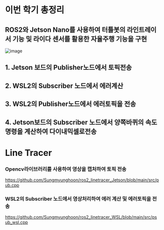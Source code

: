 # 이번 학기 총정리

## ROS2와 Jetson Nano를 사용하여 터틀봇의 라인트레이서 기능 및 라이다 센서를 활용한 자율주행 기능을 구현

![image](https://github.com/Sungmyunghoon/Last_season/assets/112747810/eaaf1fc2-992b-4833-9312-541758f00c40)

## 1. Jetson 보드의 Publisher노드에서 토픽전송
## 2. WSL2의 Subscriber 노드에서 에러계산
## 3. WSL2의 Publisher노드에서 에러토픽을 전송
## 4. Jetson보드의 Subscriber 노드에서 양쪽바퀴의 속도명령을 계산하여 다이내믹셀로전송


# Line Tracer
### Opencv라이브러리를 사용하여 영상을 캡처하여 토픽 전송
https://github.com/Sungmyunghoon/ros2_linetracer_Jetson/blob/main/src/pub.cpp

### WSL2의 Subscriber 노드에서 영상처리하여 에러 계산 및 에러토픽을 전송
https://github.com/Sungmyunghoon/ros2_linetracer_WSL/blob/main/src/psub_wsl.cpp

### 
